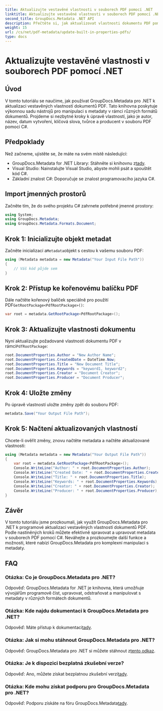 ```yaml
---
title: Aktualizujte vestavěné vlastnosti v souborech PDF pomocí .NET
linktitle: Aktualizujte vestavěné vlastnosti v souborech PDF pomocí .NET
second_title: GroupDocs.Metadata .NET API
description: Přečtěte si, jak aktualizovat vlastnosti dokumentu PDF pomocí C# a GroupDocs.Metadata pro .NET. Programově upravujte autora, název, klíčová slova a další.
weight: 15
url: /cs/net/pdf-metadata/update-built-in-properties-pdfs/
type: docs
---
```

# Aktualizujte vestavěné vlastnosti v souborech PDF pomocí .NET

## Úvod
V tomto tutoriálu se naučíme, jak používat GroupDocs.Metadata pro .NET k aktualizaci vestavěných vlastností dokumentů PDF. Tato knihovna poskytuje výkonnou sadu nástrojů pro manipulaci s metadaty v rámci různých formátů dokumentů. Projdeme si nezbytné kroky k úpravě vlastností, jako je autor, název, datum vytvoření, klíčová slova, tvůrce a producent v souboru PDF pomocí C#.
## Předpoklady
Než začneme, ujistěte se, že máte na svém místě následující:
-  GroupDocs.Metadata for .NET Library: Stáhněte si knihovnu z[tady](https://releases.groupdocs.com/metadata/net/).
- Visual Studio: Nainstalujte Visual Studio, abyste mohli psát a spouštět kód C#.
- Základní znalost C#: Doporučuje se znalost programovacího jazyka C#.

## Import jmenných prostorů
Začněte tím, že do svého projektu C# zahrnete potřebné jmenné prostory:
```csharp
using System;
using GroupDocs.Metadata;
using GroupDocs.Metadata.Formats.Document;
```
## Krok 1: Inicializujte objekt metadat
 Začněte inicializací a`Metadata`objekt s cestou k vašemu souboru PDF:
```csharp
using (Metadata metadata = new Metadata("Your Input File Path"))
{
    // Váš kód půjde sem
}
```
## Krok 2: Přístup ke kořenovému balíčku PDF
 Dále načtěte kořenový balíček speciálně pro použití PDF`GetRootPackage<PdfRootPackage>()`:
```csharp
var root = metadata.GetRootPackage<PdfRootPackage>();
```
## Krok 3: Aktualizujte vlastnosti dokumentu
 Nyní aktualizujte požadované vlastnosti dokumentu PDF v rámci`PdfRootPackage`:
```csharp
root.DocumentProperties.Author = "New Author Name";
root.DocumentProperties.CreatedDate = DateTime.Now;
root.DocumentProperties.Title = "New Document Title";
root.DocumentProperties.Keywords = "keyword1, keyword2";
root.DocumentProperties.Creator = "Document Creator";
root.DocumentProperties.Producer = "Document Producer";
```
## Krok 4: Uložte změny
Po úpravě vlastností uložte změny zpět do souboru PDF:
```csharp
metadata.Save("Your Output File Path");
```
## Krok 5: Načtení aktualizovaných vlastností
Chcete-li ověřit změny, znovu načtěte metadata a načtěte aktualizované vlastnosti:
```csharp
using (Metadata metadata = new Metadata("Your Output File Path"))
{
    var root = metadata.GetRootPackage<PdfRootPackage>();
    Console.WriteLine("Author: " + root.DocumentProperties.Author);
    Console.WriteLine("Created Date: " + root.DocumentProperties.CreatedDate);
    Console.WriteLine("Title: " + root.DocumentProperties.Title);
    Console.WriteLine("Keywords: " + root.DocumentProperties.Keywords);
    Console.WriteLine("Creator: " + root.DocumentProperties.Creator);
    Console.WriteLine("Producer: " + root.DocumentProperties.Producer);
}
```

## Závěr
V tomto tutoriálu jsme prozkoumali, jak využít GroupDocs.Metadata pro .NET k programové aktualizaci vestavěných vlastností dokumentů PDF. Podle nastíněných kroků můžete efektivně spravovat a upravovat metadata v souborech PDF pomocí C#. Neváhejte a prozkoumejte další funkce a možnosti, které nabízí GroupDocs.Metadata pro komplexní manipulaci s metadaty.

## FAQ
### Otázka: Co je GroupDocs.Metadata pro .NET?
Odpověď: GroupDocs.Metadata for .NET je knihovna, která umožňuje vývojářům programově číst, upravovat, odstraňovat a manipulovat s metadaty v různých formátech dokumentů.
### Otázka: Kde najdu dokumentaci k GroupDocs.Metadata pro .NET?
 Odpověď: Máte přístup k dokumentaci[tady](https://tutorials.groupdocs.com/metadata/net/).
### Otázka: Jak si mohu stáhnout GroupDocs.Metadata pro .NET?
 Odpověď: GroupDocs.Metadata pro .NET si můžete stáhnout z[tento odkaz](https://releases.groupdocs.com/metadata/net/).
### Otázka: Je k dispozici bezplatná zkušební verze?
 Odpověď: Ano, můžete získat bezplatnou zkušební verzi[tady](https://releases.groupdocs.com/).
### Otázka: Kde mohu získat podporu pro GroupDocs.Metadata pro .NET?
 Odpověď: Podporu získáte na fóru GroupDocs.Metadata[tady](https://forum.groupdocs.com/c/metadata/14).